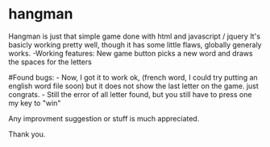 # hangman
Hangman is just that simple game done with html and javascript / jquery
It's basicly working pretty well, though it has some little flaws, globally generaly works.
	-Working features:
		New game button picks a new word and draws the spaces for the letters
		
#Found bugs:
	- Now, I got it to work ok, (french word, I could try putting an english word file soon) but it does not show the last letter on the game. just congrats.
	- Still the error of all letter found, but you still have to press one my key to "win"
	
Any improvment suggestion or stuff is much appreciated.

Thank you.
